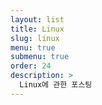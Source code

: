 ```yaml
---
layout: list
title: Linux 
slug: linux
menu: true
submenu: true
order: 24
description: >
  Linux에 관한 포스팅
---
```


